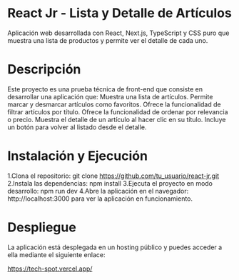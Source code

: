 # React Jr - Lista y Detalle de Artículos
Aplicación web desarrollada con React, Next.js, TypeScript y CSS puro que muestra una lista de productos y permite ver el detalle de cada uno.

# Descripción
Este proyecto es una prueba técnica de front-end que consiste en desarrollar una aplicación que:
Muestra una lista de artículos.
Permite marcar y desmarcar artículos como favoritos.
Ofrece la funcionalidad de filtrar artículos por título.
Ofrece la funcionalidad de ordenar por relevancia o precio.
Muestra el detalle de un artículo al hacer clic en su título.
Incluye un botón para volver al listado desde el detalle.

# Instalación y Ejecución
1.Clona el repositorio: git clone https://github.com/tu_usuario/react-jr.git
2.Instala las dependencias: npm install
3.Ejecuta el proyecto en modo desarrollo: npm run dev
4.Abre la aplicación en el navegador: http://localhost:3000 para ver la aplicación en funcionamiento.

# Despliegue
La aplicación está desplegada en un hosting público y puedes acceder a ella mediante el siguiente enlace:

https://tech-spot.vercel.app/


